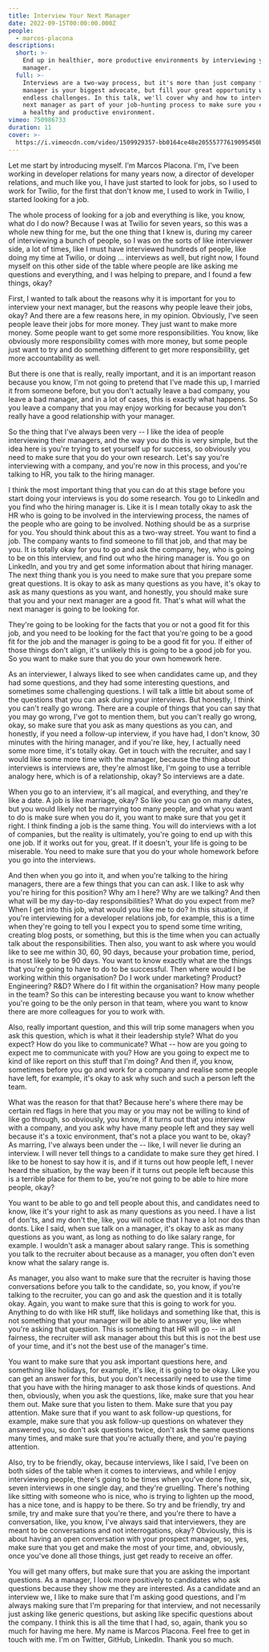 ```yaml
---
title: Interview Your Next Manager
date: 2022-09-15T00:00:00.000Z
people:
  - marcos-placona
descriptions:
  short: >-
    End up in healthier, more productive environments by interviewing your next
    manager.
  full: >-
    Interviews are a two-way process, but it's more than just company fit. Your
    manager is your biggest advocate, but fill your great opportunity with
    endless challenges. In this talk, we'll cover why and how to interview your
    next manager as part of your job-hunting process to make sure you end up in
    a healthy and productive environment.
vimeo: 750986733
duration: 11
cover: >-
  https://i.vimeocdn.com/video/1509929357-bb0164ce48e20555777619095450bd119d538dd06dec3bee5a1ad2b39f768deb-d
---
```


Let me start by introducing myself. I'm Marcos Placona. I'm, I've been working in developer relations for many years now, a director of developer relations, and much like you, I have just started to look for jobs, so I used to work for Twilio, for the first that don't know me, I used to work in Twilio, I started looking for a job. 

The whole process of looking for a job and everything is like, you know, what do I do now? Because I was at Twilio for seven years, so this was a whole new thing for me, but the one thing that I knew is, during my career of interviewing a bunch of people, so I was on the sorts of like interviewer side, a lot of times, like I must have interviewed hundreds of people, like doing my time at Twilio, or doing ... interviews as well, but right now, I found myself on this other side of the table where people are like asking me questions and everything, and I was helping to prepare, and I found a few things, okay? 

First, I wanted to talk about the reasons why it is important for you to interview your next manager, but the reasons why people leave their jobs, okay? And there are a few reasons here, in my opinion. Obviously, I've seen people leave their jobs for more money. They just want to make more money. Some people want to get some more responsibilities. You know, like obviously more responsibility comes with more money, but some people just want to try and do something different to get more responsibility, get more accountability as well. 

But there is one that is really, really important, and it is an important reason because you know, I'm not going to pretend that I've made this up, I married it from someone before, but you don't actually leave a bad company, you leave a bad manager, and in a lot of cases, this is exactly what happens. So you leave a company that you may enjoy working for because you don't really have a good relationship with your manager. 

So the thing that I've always been very -- I like the idea of people interviewing their managers, and the way you do this is very simple, but the idea here is you're trying to set yourself up for success, so obviously you need to make sure that you do your own research. Let's say you're interviewing with a company, and you're now in this process, and you're talking to HR, you talk to the hiring manager. 

I think the most important thing that you can do at this stage before you start doing your interviews is you do some research. You go to LinkedIn and you find who the hiring manager is. Like it is I mean totally okay to ask the HR who is going to be involved in the interviewing process, the names of the people who are going to be involved. Nothing should be as a surprise for you. You should think about this as a two-way street. You want to find a job. The company wants to find someone to fill that job, and that may be you. It is totally okay for you to go and ask the company, hey, who is going to be on this interview, and find out who the hiring manager is. You go on LinkedIn, and you try and get some information about that hiring manager. The next thing thank you is you need to make sure that you prepare some great questions. It is okay to ask as many questions as you have, it's okay to ask as many questions as you want, and honestly, you should make sure that you and your next manager are a good fit. That's what will what the next manager is going to be looking for. 

They're going to be looking for the facts that you or not a good fit for this job, and you need to be looking for the fact that you're going to be a good fit for the job and the manager is going to be a good fit for you. If either of those things don't align, it's unlikely this is going to be a good job for you. So you want to make sure that you do your own homework here. 

As an interviewer, I always liked to see when candidates came up, and they had some questions, and they had some interesting questions, and sometimes some challenging questions. I will talk a little bit about some of the questions that you can ask during your interviews. But honestly, I think you can't really go wrong. There are a couple of things that you can say that you may go wrong, I've got to mention them, but you can't really go wrong, okay, so make sure that you ask as many questions as you can, and honestly, if you need a follow-up interview, if you have had, I don't know, 30 minutes with the hiring manager, and if you're like, hey, I actually need some more time, it's totally okay. Get in touch with the recruiter, and say I would like some more time with the manager, because the thing about interviews is interviews are, they're almost like, I'm going to use a terrible analogy here, which is of a relationship, okay? So interviews are a date. 

When you go to an interview, it's all magical, and everything, and they're like a date. A job is like marriage, okay? So like you can go on many dates, but you would likely not be marrying too many people, and what you want to do is make sure when you do it, you want to make sure that you get it right. I think finding a job is the same thing. You will do interviews with a lot of companies, but the reality is ultimately, you're going to end up with this one job. If it works out for you, great. If it doesn't, your life is going to be miserable. You need to make sure that you do your whole homework before you go into the interviews. 

And then when you go into it, and when you're talking to the hiring managers, there are a few things that you can can ask. I like to ask why you're hiring for this position? Why am I here? Why are we talking? And then what will be my day-to-day responsibilities? What do you expect from me? When I get into this job, what would you like me to do? In this situation, if you're interviewing for a developer relations job, for example, this is a time when they're going to tell you I expect you to spend some time writing, creating blog posts, or something, but this is the time when you can actually talk about the responsibilities. Then also, you want to ask where you would like to see me within 30, 60, 90 days, because your probation time, period, is most likely to be 90 days. You want to know exactly what are the things that you're going to have to do to be successful. Then where would I be working within this organisation? Do I work under marketing? Product? Engineering? R&D? Where do I fit within the organisation? How many people in the team? So this can be interesting because you want to know whether you're going to be the only person in that team, where you want to know there are more colleagues for you to work with. 

Also, really important question, and this will trip some managers when you ask this question, which is what it their leadership style? What do you expect? How do you like to communicate? What -- how are you going to expect me to communicate with you? How are you going to expect me to kind of like report on this stuff that I'm doing? And then if, you know, sometimes before you go and work for a company and realise some people have left, for example, it's okay to ask why such and such a person left the team. 

What was the reason for that that? Because here's where there may be certain red flags in here that you may or you may not be willing to kind of like go through, so obviously, you know, if it turns out that you interview with a company, and you ask why have many people left and they say well because it's a toxic environment, that's not a place you want to be, okay? As marring, I've always been under the -- like, I will never lie during an interview. I will never tell things to a candidate to make sure they get hired. I like to be honest to say how it is, and if it turns out how people left, I never heard the situation, by the way been if it turns out people left because this is a terrible place for them to be, you're not going to be able to hire more people, okay? 

You want to be able to go and tell people about this, and candidates need to know, like it's your right to ask as many questions as you need. I have a list of don'ts, and my don't the, like, you will notice that I have a lot nor dos than donts. Like I said, when sue talk on a manager, it's okay to ask as many questions as you want, as long as nothing to do like salary range, for example. I wouldn't ask a manager about salary range. This is something you talk to the recruiter about because as a manager, you often don't even know what the salary range is. 

As manager, you also want to make sure that the recruiter is having those conversations before you talk to the candidate, so, you know, if you're talking to the recruiter, you can go and ask the question and it is totally okay. Again, you want to make sure that this is going to work for you. Anything to do with like HR stuff, like holidays and something like that, this is not something that your manager will be able to answer you, like when you're asking that question. This is something that HR will go -- in all fairness, the recruiter will ask manager about this but this is not the best use of your time, and it's not the best use of the manager's time. 

You want to make sure that you ask important questions here, and something like holidays, for example, it's like, it is going to be okay. Like you can get an answer for this, but you don't necessarily need to use the time that you have with the hiring manager to ask those kinds of questions. And then, obviously, when you ask the questions, like, make sure that you hear them out. Make sure that you listen to them. Make sure that you pay attention. Make sure that if you want to ask follow-up questions, for example, make sure that you ask follow-up questions on whatever they answered you, so don't ask questions twice, don't ask the same questions many times, and make sure that you're actually there, and you're paying attention. 

Also, try to be friendly, okay, because interviews, like I said, I've been on both sides of the table when it comes to interviews, and while I enjoy interviewing people, there's going to be times when you've done five, six, seven interviews in one single day, and they're gruelling. There's nothing like sitting with someone who is nice, who is trying to lighten up the mood, has a nice tone, and is happy to be there. So try and be friendly, try and smile, try and make sure that you're there, and you're there to have a conversation, like, you know, I've always said that interviewers, they are meant to be conversations and not interrogations, okay? Obviously, this is about having an open conversation with your prospect manager, so, yes, make sure that you get and make the most of your time, and, obviously, once you've done all those things, just get ready to receive an offer. 

You will get many offers, but make sure that you are asking the important questions. As a manager, I look more positively to candidates who ask questions because they show me they are interested. As a candidate and an interview we, I like to make sure that I'm asking good questions, and I'm always making sure that I'm preparing for that interview, and not necessarily just asking like generic questions, but asking like specific questions about the company. I think this is all the time that I had, so, again, thank you so much for having me here. My name is Marcos Placona. Feel free to get in touch with me. I'm on Twitter, GitHub, LinkedIn. Thank you so much. 